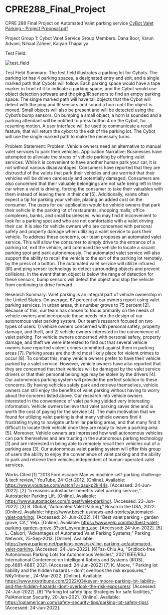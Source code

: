 # CPRE288_Final_Project
CPRE 288 Final Project on Automated Valet parking service
[CyBot Valet Parking - Project Prpopsal.pdf](https://github.com/nihaal1/CPRE288_Final_Project/files/9169762/CyBot.Valet.Parking._.Final.Project.pdf)


Project Group 1: Cybot Valet Service
Group Members: Dana Boor, Varun Advani, Nihaal Zaheer, Kalyan Thapaliya

Test Field:


![test_field](https://user-images.githubusercontent.com/63922806/180498148-33bcaf23-35b1-44dc-8c72-16d0de03a0e7.jpg)




Test Field Summary: 
The test field illustrates a parking lot for Cybots. The parking lot has 4 parking spaces, a designated entry and exit, and a single marked path that Cybots will follow. Each parking space would have a tape marker in front of it to indicate a parking space, and the Cybot would use object detection software and the ping/IR sensors to find an empty parking space. The single marked path will have tall objects that the Cybot will detect with the ping and IR sensors and sound a horn until the object is moved. Small objects will also be present and will be detected using the Cybot’s bump sensors. On bumping a small object, a horn is sounded and a parking attendant will be notified to press button 4 on the Cybot, for resuming motion. A user interface will be used to communicate a recall feature, that will return the cybot to the exit of the parking lot. The Cybot will use the single marked path  to make the necessary turns. 


Problem Statement:
Problem: Vehicle owners need an alternative to manual valet services to park their vehicles.
Application Narrative:
           Businesses have attempted to alleviate the stress of vehicle parking by offering valet services. While it is convenient to have another human park your car, it is not without various disadvantages. Consumers have reported that they are distrustful of the valets that park their vehicles and are worried that their vehicles will be driven carelessly and potentially damaged. Consumers are also concerned that their valuable belongings are not safe being left in their car when a valet is driving, forcing the consumer to take their valuables with them instead of leaving them in their car [5]. Additionally, valets often expect a tip for parking your vehicle, placing an added cost on the consumer.
          The users for our application would be vehicle owners that park their vehicle in the parking lot of restaurants, shopping malls, office complexes, banks, and small businesses, who may find it inconvenient to look for a parking spot and who are not comfortable with a valet driving their car. It is also for vehicle owners who are concerned with personal safety and property damage when utilizing a valet service to park their vehicle. 
          To address these concerns, our team proposes an automated valet service. This will allow the consumer to simply drive to the entrance of a parking lot, exit the vehicle, and command the vehicle to locate a vacant parking spot and park autonomously. The automated valet service will also support the ability to recall the vehicle to the exit of the parking lot remotely, by the press of a button. The automated valet service will utilize infrared (IR) and ping sensor technology to detect surrounding objects and prevent collisions. In the event that an object is below the range of detection for these sensors, bump sensors will detect the object and stop the vehicle from continuing to drive forward. 








Research Summary:
	Valet parking is an integral part of vehicle ownership in the United States. On average, 67 percent of car owners report using valet parking services. In urban areas, this number grows to 75 percent [2]. Because of this, our team has chosen to focus primarily on the needs of vehicle owners and incorporate those needs into the design of our autonomous valet parking system. Our team’s research focused on two types of users: 1) vehicle owners concerned with personal safety, property damage, and theft, and 2) vehicle owners interested in the convenience of valet parking. 
	For vehicle owners concerned with personal safety, property damage, and theft we were interested to find out that several vehicle owners have reported violent crimes committed against them in parking areas [7]. Parking areas are the third most likely place for violent crimes to occur [8]. To combat this, many vehicle owners prefer to have their vehicle parked by a valet service. However, vehicle owners have also reported that they are concerned that their vehicles will be damaged by the valet service drivers or that their personal belongings may be stolen by the drivers [4]. Our autonomous parking system will provide the perfect solution to these concerns. By having vehicles safely park and retrieve themselves, vehicle owners can still enjoy the benefits of valet parking without having to worry about the concerns listed above.
Our research into vehicle owners interested in the convenience of valet parking yielded very interesting information. Vehicle owners believe that valet parking saves time and is worth the cost of paying for the service [4]. The main motivation that we found for utilizing valet parking is that many vehicle owners find it frustrating trying to navigate unfamiliar parking areas, and that many find it difficult to locate their vehicle once they are ready to leave a parking area [5]. Moreover, Vehicle owners are impressed how well autonomous vehicles can park themselves and are trusting in the autonomous parking technology [1] and are interested in being able to remotely recall their vehicles out of a parking area [3]. Our autonomous valet parking system will offer this group of users the ability to enjoy the convenience of valet parking and the ability to park and retrieve their vehicles independent of human-operated valet services. 









Works Cited
[1] “2013 Ford escape: Man vs machine self-parking challenge & tech review,” YouTube, 24-Oct-2012. [Online]. Available: https://www.youtube.com/watch?v=qaukp2kI44s. [Accessed: 24-Jun-2022].
[2] “5 reasons autostacker benefits valet parking service,” Autostacker Parking Lift. [Online]. Available: https://www.autostacker.com/digest/valet-parking/. [Accessed: 23-Jun-2022].
[3] B. Global, “Automated Valet Parking,” Bosch in the USA, 2022. [Online]. Available: https://www.bosch.us/news-and-stories/automated-valet-parking/. [Accessed: 24-Jun-2022].
[4] “Best valet parking - garden grove, CA,” Yelp. [Online]. Available: https://www.yelp.com/biz/best-valet-parking-garden-grove-3?sort_by=rating_asc. [Accessed: 24-Jun-2022].
[5] L. Caluori, “Advantages of Automated Valet Parking Systems,” Parking Network, 25-Sep-2013. [Online]. Available: https://www.parking.net/parking-news/skyline-parking-ag/automated-valet-parking. [Accessed: 24-Jun-2022]. 
[6]Tsz-Chiu Au, "Gridlock-free Autonomous Parking Lots for Autonomous Vehicles", 2021 IEEE/RSJ International Conference on Intelligent Robots and Systems (IROS), pp.4881-4887, 2021.
[Accessed: 24-Jun-2022]
[7] K. Moore, “ Parking lot liability and the hidden hazards - don't overlook the risk exposures,” NKyTribune , 24-Mar-2022. [Online]. Available: https://www.nkytribune.com/2022/03/keven-moore-parking-lot-liability-and-the-hidden-hazards-dont-overlook-the-risk-exposures/. [Accessed: 24-Jun-2022]. 
[8] “Parking lot safety tips: Strategies for safe facilities,” PalAmerican Security, 20-Jan-2021. [Online]. Available: https://palamerican.com/safety-security-tips/parking-lot-safety-tips/. [Accessed: 24-Jun-2022]. 



